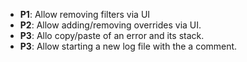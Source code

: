 * __P1__: Allow removing filters via UI
* __P2__: Allow adding/removing overrides via UI.
* __P3__: Allo copy/paste of an error and its stack.
* __P3__: Allow starting a new log file with the a comment.
